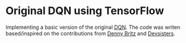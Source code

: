 # Original DQN using TensorFlow

Implementing a basic version of the original [DQN](http://home.uchicago.edu/~arij/journalclub/papers/2015_Mnih_et_al.pdf). The code was writen based/inspired on the contributions from 
[Denny Britz](https://github.com/dennybritz/reinforcement-learning/tree/master/DQN) and [Devsisters](https://github.com/devsisters/DQN-tensorflow).


